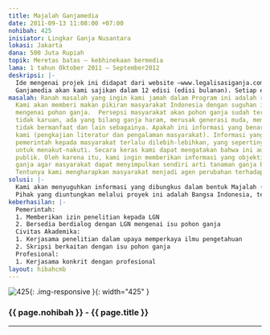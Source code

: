 ```yaml
---
title: Majalah Ganjamedia
date: 2011-09-13 11:08:00 +07:00
nohibah: 425
inisiator: Lingkar Ganja Nusantara
lokasi: Jakarta
dana: 500 Juta Rupiah
topik: Meretas batas – kebhinekaan bermedia
lama: 1 tahun Oktober 2011 – September2012
deskripsi: |-
  Ide mengenai projek ini didapat dari website –www.legalisasiganja.com- yang tengah kita jalani. Website ini tentunya hanya dapat mengapai masyarakat yang menggunakan internet, namun tidak dapat menjangkau masyarakat yang tidak memiliki akses internet. Oleh karena itu, kami ingin membuat media cetak -Ganjamedia- untuk memenuhi kebutuhan tersebut.
  Ganjamedia akan kami sajikan dalam 12 edisi (edisi bulanan). Setiap edisi memiliki perspektif tersendiri dalam membahas pemanfaatan pohon ganja khususnya untuk bangsa Indonesia
masalah: Ranah masalah yang ingin kami jamah dalam Program ini adalah ranah kognisi.
  Kami akan memberi makan pikiran masyarakat Indonesia dengan suguhan informasi objektif
  mengenai pohon ganja.  Persepsi masyarakat akan pohon ganja sudah terbolak-balik
  tidak karuan, ada yang bilang ganja haram, merusak generasi muda, membunuh, kriminal,
  tidak bermanfaat dan lain sebagainya. Apakah ini informasi yang benar? Tidak menurut
  kami (pengkajian literatur dan pengalaman masyarakat). Informasi yang diberikan
  pemerintah kepada masyarakat terlalu dilebih-lebihkan, yang sepertinya bertujuan
  untuk menakut-nakuti. Secara keras kami dapat mengatakan bahwa ini adalah kebohongan
  publik. Oleh karena itu, kami ingin memberikan informasi yang objektif seputar tanaman
  ganja agar masyarakat dapat menyimpulkan sendiri arti tanaman ganja bagi mereka.
  Tentunya kami mengharapkan masyarakat menjadi agen perubahan terhadap isu ini..
solusi: |-
  Kami akan menyuguhkan informasi yang dibungkus dalam bentuk Majalah (Ganjamedia) dengan tampilan semenarik mungkin, full color, dicetak di atas kertas yang berkualitas baik, sehingga menarik untuk dibaca dan dikoleksi. Kami yakin bahwa majalah ini paling tidak akanmenggoyah keyakinan seseorang mengenai tanaman ganja yang akhirnya dapat membangkitkan rasa ingin tahu terhadap isu ini. Tidak bisa dipungkiri bahwa sudah menjadi tanggung jawab kami untuk selalu memberi informasi-informasi yang dapat menjawab keingintahuan masyarakat. Dengan jalannya proses melaparkan keingintahuan masyarakat dan menyuguhkan hidangan informasi baru, kami yakin perlahan-lahan masyarakat akan memahami potensi maupun bahaya sesungguhnya dari pohon ganja.
  Pihak yang diuntungkan melalui proyek ini adalah Bangsa Indonesia, terutama pada para pembuat kebijakan (pemerintah), civitas akademika (mahasiswa dan dosen) dan profesional.
keberhasilan: |-
  Pemerintah:
  1. Memberikan izin penelitian kepada LGN
  2. Bersedia berdialog dengan LGN mengenai isu pohon ganja
  Civitas Akademika:
  1. Kerjasama penelitian dalam upaya memperkaya ilmu pengetahuan
  2. Skripsi berkaitan dengan isu pohon ganja
  Profesional:
  1. Kerjasama konkrit dengan profesional
layout: hibahcmb
---
```


![425](/static/img/hibahcmb/425.png){: .img-responsive }{: width="425" }

### {{ page.nohibah }} - {{ page.title }}

---
